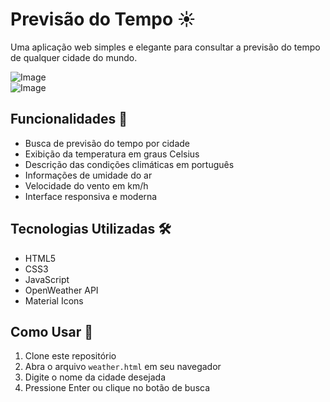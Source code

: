 # Previsão do Tempo ☀️

Uma aplicação web simples e elegante para consultar a previsão do tempo de qualquer cidade do mundo.

![Image](https://github.com/user-attachments/assets/f42f4822-2b3e-4994-aec7-62cd52786098)
<br>
![Image](https://github.com/user-attachments/assets/b92884e2-31c6-4a88-8d9f-e3b3d6c816b7)

## Funcionalidades 🌟

- Busca de previsão do tempo por cidade
- Exibição da temperatura em graus Celsius
- Descrição das condições climáticas em português
- Informações de umidade do ar
- Velocidade do vento em km/h
- Interface responsiva e moderna

## Tecnologias Utilizadas 🛠️

- HTML5
- CSS3
- JavaScript 
- OpenWeather API
- Material Icons

## Como Usar 🚀

1. Clone este repositório
2. Abra o arquivo `weather.html` em seu navegador
3. Digite o nome da cidade desejada
4. Pressione Enter ou clique no botão de busca
